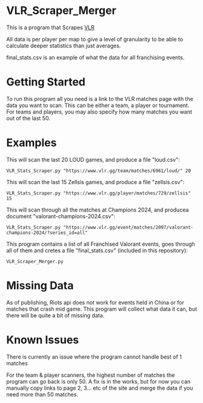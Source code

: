 # VLR_Scraper_Merger
This is a program that Scrapes [VLR](https://www.vlr.gg/)

All data is per player per map to give a level of granularity to be able to calculate deeper statistics than just averages.

final_stats.csv is an example of what the data for all franchising events.

# Getting Started

To run this program all you need is a link to the VLR matches page with the data you want to scan. This can be either a team, a player or tournament. For teams and players, you may also specify how many matches you want out of the last 50.

# Examples

This will scan the last 20 LOUD games, and produce a file "loud.csv":
```{python}
VLR_Stats_Scraper.py "https://www.vlr.gg/team/matches/6961/loud/" 20
```

This will scan the last 15 Zellsis games, and produce a file "zellsis.csv":
```{python}
VLR_Stats_Scraper.py "https://www.vlr.gg/player/matches/729/zellsis" 15
```

This will scan through all the matches at Champions 2024, and producea document  "valorant-champions-2024.csv":
```{python}
VLR_Stats_Scraper.py "https://www.vlr.gg/event/matches/2097/valorant-champions-2024/?series_id=all"
```

This program contains a list of all Franchised Valorant events, goes through all of them and cretes a file "final_stats.csv" (included in this repository):
```{python}
VLR_Scraper_Merger.py 
```

# Missing Data

As of publishing, Riots api does not work for events held in China or for matches that crash mid game. This program will collect what data it can, but there will be quite a bit of missing data.

# Known Issues

There is currently an issue where the program cannot handle best of 1 matches

For the team & player scanners, the highest number of matches the program can go back is only 50. A fix is in the works, but for now you can manually copy links to page 2, 3... etc of the site and merge the data if you need more than 50 matches.
